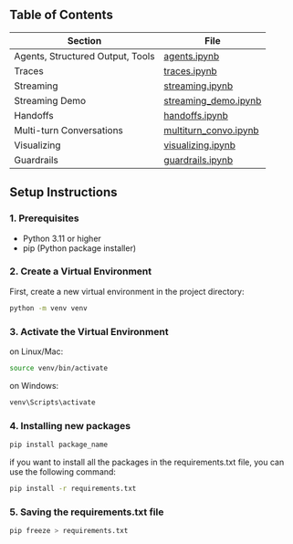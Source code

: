 ## Table of Contents

| Section | File |
|---------|------|
| Agents, Structured Output, Tools | [agents.ipynb](agents.ipynb) |
| Traces | [traces.ipynb](traces.ipynb) |
| Streaming | [streaming.ipynb](streaming.ipynb) |
| Streaming Demo | [streaming_demo.ipynb](apps/streaming_demo.ipynb) |
| Handoffs | [handoffs.ipynb](handoffs.ipynb) |
| Multi-turn Conversations | [multiturn_convo.ipynb](multiturn_convo.ipynb) |
| Visualizing | [visualizing.ipynb](visualizing.ipynb) |
| Guardrails | [guardrails.ipynb](guardrails.ipynb) |


## Setup Instructions

### 1. Prerequisites
- Python 3.11 or higher
- pip (Python package installer)

### 2. Create a Virtual Environment
First, create a new virtual environment in the project directory:
```bash
python -m venv venv
```

### 3. Activate the Virtual Environment
on Linux/Mac:
```bash
source venv/bin/activate
```

on Windows:
```bash
venv\Scripts\activate
```

### 4. Installing new packages
```bash
pip install package_name
```

if you want to install all the packages in the requirements.txt file, you can use the following command:
```bash
pip install -r requirements.txt
```

### 5. Saving the requirements.txt file
```bash
pip freeze > requirements.txt
```